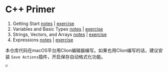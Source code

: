 # C++ Primer

1. Getting Start  [notes](./chapter_1/note.md) | [exercise](./chapter_1/exercise.md)
2. Variables and Basic Types  [notes](./chapter_2/note.md) | [exercise](./chapter_2/exercise.md)
3. Strings, Vectors, and Arrays  [notes](./chapter_3/note.md) | [exercise](./chapter_3/exercise.md)
4. Expressions  [notes](./chapter_4/note.md) | [exercise](./chapter_4/exercise.md)

本仓库代码在macOS平台用Clion编辑器编写。如果也用Clion编写的话，建议安装 `Save Actions`插件，开启保存自动格式化功能。

<img src="https://cdn.jsdelivr.net/gh/CarberryChai/oss@master/image/8lGODA-Yl0nIQ.png" style="zoom:50%;" />

